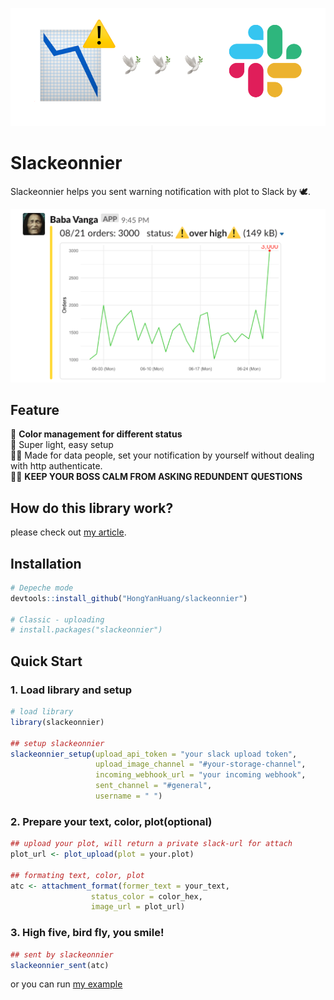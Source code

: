 
![Feature](./data/slackeonnier_feature.png)
# Slackeonnier
Slackeonnier helps you sent warning notification with plot to Slack by :dove:.
  

  
![Demo](./data/demo.png)
## Feature
:rainbow: **Color management for different status**  
:canoe: Super light, easy setup  
:man_technologist: Made for data people, set your notification by yourself without dealing with http authenticate.  
:ng_man: **KEEP YOUR BOSS CALM FROM ASKING REDUNDENT QUESTIONS**    
  
  
## How do this library work?
please check out [my article](https://medium.com/@henry48124/build-data-alert-notification-on-slack-for-your-start-up-37db460fe812).

## Installation
```R
# Depeche mode
devtools::install_github("HongYanHuang/slackeonnier")

# Classic - uploading
# install.packages("slackeonnier")
```

## Quick Start
### 1. Load library and setup
```R
# load library
library(slackeonnier)

## setup slackeonnier
slackeonnier_setup(upload_api_token = "your slack upload token",
                   upload_image_channel = "#your-storage-channel",
                   incoming_webhook_url = "your incoming webhook",
                   sent_channel = "#general",
                   username = " ")
```
### 2. Prepare your text, color, plot(optional)
```R
## upload your plot, will return a private slack-url for attach
plot_url <- plot_upload(plot = your.plot)

## formating text, color, plot
atc <- attachment_format(former_text = your_text,
                  status_color = color_hex,
                  image_url = plot_url)
```
### 3. High five, bird fly, you smile!
```R
## sent by slackeonnier
slackeonnier_sent(atc)
```

or you can run [my example](./quick_start.R)
